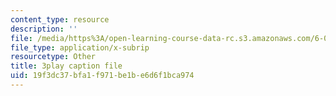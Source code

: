 ```yaml
---
content_type: resource
description: ''
file: /media/https%3A/open-learning-course-data-rc.s3.amazonaws.com/6-034-artificial-intelligence-fall-2010/19f3dc37bfa1f971be1be6d6f1bca974_TjZBTDzGeGg.srt
file_type: application/x-subrip
resourcetype: Other
title: 3play caption file
uid: 19f3dc37-bfa1-f971-be1b-e6d6f1bca974
---
```

